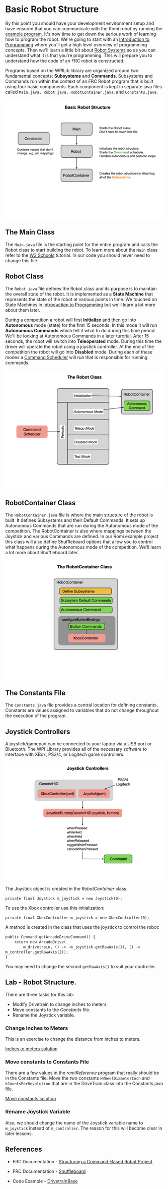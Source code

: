 # Basic Robot Structure
By this point you should have your development environment setup and have ensured that you can communicate with the Romi robot by running the [example program](romiExample).  It's now time to get down the serious work of learning how to program the robot.  We're going to start with an [Introduction to Programming](../Programming/introProgramming) where you'll get a high level overview of programming concepts.  Then we'll learn a little bit about [Robot Systems](../Concepts/RobotSystem/intro) so as you can understand what it is that you're programming. This will prepare you to understand how the code of an FRC robot is constructed.  

Programs based on the WPILib library are organized around two fundamental concepts: **Subsystems** and **Commands**. Subsystems and Commands run within the context of an FRC Robot program that is built using four basic components.  Each component is kept in separate java files called `Main.java, Robot.java, RobotContainer.java`, and `Constants.java`.  

![Robot Structure](../../images/Romi/Romi.010.jpeg)

## The Main Class
The `Main.java` file is the starting point for the entire program and calls the Robot class to start building the robot. To learn more about the `Main` class refer to the [W3 Schools](https://www.w3schools.com/java/java_syntax.asp) tutorial.  In our code you should never need to change this file.

## Robot Class
The `Robot.java` file defines the Robot class and its purpose is to maintain the overall state of the robot.  It is implemented as a **State Machine** that represents the state of the robot at various points in time.  We touched on State Machines in [Introduction to Programming](../Programming/introProgramming) but we'll learn a lot more about them later.

During a competition a robot will first **Initialize** and then go into **Autonomous** mode (state) for the first 15 seconds.  In this mode it will run **Autonomous Commands** which tell it what to do during this time period.  We'll be looking at Autonomous Commands in a later turorial.  After 15 seconds, the robot will switch into **Teleoperated** mode.  During this time the driver will operate the robot using a joystick controller.  At the end of the competition the robot will go into **Disabled** mode.  During each of these modes a [Command Scheduler](https://docs.wpilib.org/en/latest/docs/software/commandbased/command-scheduler.html) will run that is responsible for running commands.

![Robot Class](../../images/Romi/Romi.011.jpeg)

## RobotContainer Class

The `RobotContainer.java` file is where the main structure of the robot is built.  It defines Subsystems and their Default Commands.  It sets up Autonomous Commands that are run during the Autonomous mode of the competition.  The RobotContainer is also where mappings between the Joystick and various Commands are defined.  In our Romi example project this class will also define Shuffleboard options that allow you to control what happens during the Autonomous mode of the competition.  We'll learn a lot more about Shuffleboard later.

![RobotContainer Class](../../images/Romi/Romi.014.jpeg)

## The Constants File

The `Constants.java` file provides a central location for defining constants.  Constants are values assigned to variables that do not change throughout the execution of the program.  

## <a name="joystick"></a>Joystick Controllers
A joystick/gamepad can be connected to your laptop via a USB port or Bluetooth.  The WPI Library provides all of the necessary software to interface with XBox, PS3/4, or Logitech game controllers.

![Joysticks](../../images/Romi/Romi.032.jpeg)

The Joystick object is created in the *RobotContainer* class.

    private final Joystick m_joystick = new Joystick(0);

To use the Xbox controller use this initialization:

    private final XboxController m_joystick = new XboxController(0);

A method is created in the class that uses the joystick to control the robot:

    public Command getArcadeDriveCommand() {
        return new ArcadeDrive(
            m_drivetrain, () -> -m_joystick.getRawAxis(1), () -> m_controller.getRawAxis(2));
    }

You may need to change the second `getRawAxis()` to suit your controller.    

## Lab - Robot Structure.
There are three tasks for this lab:

- Modify Drivetrain to change inches to meters.
- Move constants to the *Constants* file.
- Rename the Joystick variable.

### Change Inches to Meters
This is an exercise to change the distance from inches to meters. 

[Inches to meters solution](solutionInchMeters)

### Move constants to Constants File
There are a few values in the *romiReference* program that really should be in the Constants file.  Move the two constants `kWheelDiameterInch` and `kCountsPerRevolution` that are in the DriveTrain class into the Constants.java file. 

[Move constants solution](solutionMoveConstants)

### Rename Joystick Variable
Also, we should change the name of the Joystick variable name to `m_joystick` instead of `m_controller`.  The reason for this will become clear in later lessons.



## References
- FRC Documentation - [Structuring a Command-Based Robot Project](https://docs.wpilib.org/en/latest/docs/software/commandbased/structuring-command-based-project.html?highlight=RobotContainer)

- FRC Documentation - [Shuffleboard](https://docs.wpilib.org/en/stable/docs/software/wpilib-tools/shuffleboard/index.html)

- Code Example - [DrivetrainBase](https://github.com/FRC-2928/RomiExamples/tree/main/RomiDrivetrainBase)

<!-- <h3><span style="float:left">
<a href="romiExample">Previous</a></span>
<span style="float:right">
<a href="romiJoysticks">Next</a></span></h3> -->
